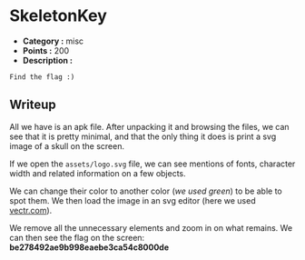 # SkeletonKey

- **Category :** misc
- **Points :** 200
- **Description :**
```
Find the flag :)
```

## Writeup

All we have is an apk file. After unpacking it and browsing the files, we can
see that it is pretty minimal, and that the only thing it does is print a
svg image of a skull on the screen.

If we open the `assets/logo.svg` file, we can see mentions of fonts,
character width and related information on a few objects.

We can change their color to another color (*we used green*) to be able to
spot them. We then load the image in an svg editor (here we used
[vectr.com](https://vectr.com/tmp/c37GXckddN/b1PrML99Ln)).

We remove all the unnecessary elements and zoom in on what remains.
We can then see the flag on the screen: **be278492ae9b998eaebe3ca54c8000de**
